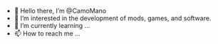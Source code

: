 - 👋 Hello there, I’m @CamoMano
- 👀 I’m interested in the development of mods, games, and software.
- 🌱 I’m currently learning ...
- 📫 How to reach me ...

<!---
CamoMano/CamoMano is a ✨ special ✨ repository because its `README.md` (this file) appears on your GitHub profile.
You can click the Preview link to take a look at your changes.
--->
